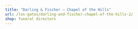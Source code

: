 ```yaml
---
title: "Darling & Fischer – Chapel of the Hills"
url: /los-gatos/darling-and-fischer-chapel-of-the-hills-2/
shop: funeral directors
---
```

